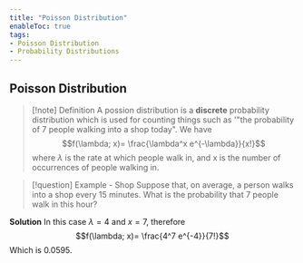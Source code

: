 ```yaml
---
title: "Poisson Distribution"
enableToc: true
tags:
- Poisson Distribution
- Probability Distributions
---
```

## Poisson Distribution
>[!note] Definition
>A possion distribution is a **discrete** probability distribution which is used for counting things such as '"the probability of 7 people walking into a shop today".
>We have
>$$f(\lambda; x)= \frac{\lambda^x e^{-\lambda}}{x!}$$
>where $\lambda$ is the rate at which people walk in, and x is the number of occurrences of people walking in.

>[!question] Example - Shop
>Suppose that, on average, a person walks into a shop every 15 minutes. What is the probability that 7 people walk in this hour?

**Solution**
In this case $\lambda = 4$ and $x=7$, therefore
$$f(\lambda; x)= \frac{4^7 e^{-4}}{7!}$$
Which is 0.0595.
